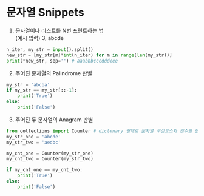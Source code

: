 # 문자열 Snippets

1. 문자열이나 리스트를 N번 프린트하는 법 <br/>(예시 입력) 3, abcde
```python
n_iter, my_str = input().split()
new_str = [my_str[m]*int(n_iter) for m in range(len(my_str))]
print(*new_str, sep='') # aaabbbcccdddeee
```

2. 주어진 문자열의 Palindrome 판별
```python
my_str = 'abcba'
if my_str == my_str[::-1]:
	print('True')
else:
	print('False')
```

3. 주어진 두 문자열의 Anagram 판별
```python
from collections import Counter # dictonary 형태로 문자열 구성요소와 갯수를 반환
my_str_one = 'abcde'
my_str_two = 'aedbc'

my_cnt_one = Counter(my_str_one)
my_cnt_two = Counter(my_str_two)

if my_cnt_one == my_cnt_two:
	print('True')
else:
	print('False')
```
